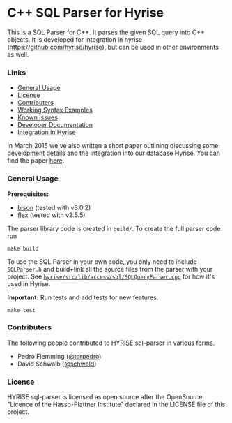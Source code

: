 C++ SQL Parser for Hyrise
=========================

This is a SQL Parser for C++. It parses the given SQL query into C++ objects.
It is developed for integration in hyrise (https://github.com/hyrise/hyrise), but can be used in other environments as well.

### Links

* [General Usage](#general-usage)
* [License](#license)
* [Contributers](#contributers)
* [Working Syntax Examples](docs/syntax.md)
* [Known Issues](docs/issues.md)
* [Developer Documentation](docs/documentation.md)
* [Integration in Hyrise](docs/integration.md)

In March 2015 we've also written a short paper outlining discussing some development details and the integration into our database Hyrise. You can find the paper [here](http://torpedro.com/paper/HyriseSQL-03-2015.pdf).

### General Usage

**Prerequisites:**
* [bison](https://www.gnu.org/software/bison/) (tested with v3.0.2)
* [flex](http://flex.sourceforge.net/) (tested with v2.5.5)

The parser library code is created in `build/`. To create the full parser code run 
```
make build
````
   

To use the SQL Parser in your own code, you only need to include `SQLParser.h` and build+link all the source files from the parser with your project. See [`hyrise/src/lib/access/sql/SQLQueryParser.cpp`](https://github.com/hyrise/hyrise/blob/master/src/lib/access/sql/SQLQueryParser.cpp) for how it's used in Hyrise.

**Important:** Run tests and add tests for new features.
```
make test
```


### Contributers

The following people contributed to HYRISE sql-parser in various forms.

* Pedro Flemming ([@torpedro](https://github.com/torpedro))
* David Schwalb ([@schwald](https://github.com/schwald))

### License

HYRISE sql-parser is licensed as open source after the OpenSource "Licence of the Hasso-Plattner Institute" declared in the LICENSE file of this project.
